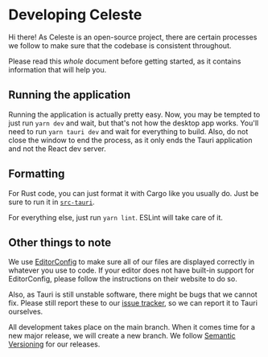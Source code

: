 # Developing Celeste

Hi there! As Celeste is an open-source project, there are certain
processes we follow to make sure that the codebase is consistent
throughout.

Please read this _whole_ document before getting started, as it
contains information that will help you.

## Running the application

Running the application is actually pretty easy. Now, you may be
tempted to just run `yarn dev` and wait, but that's not how the
desktop app works. You'll need to run `yarn tauri dev` and wait
for everything to build. Also, do not close the window to end the
process, as it only ends the Tauri application and not the React
dev server.

## Formatting

For Rust code, you can just format it with Cargo like you usually do.
Just be sure to run it in [`src-tauri`](src-tauri/).

For everything else, just run `yarn lint`. ESLint will take care
of it.

## Other things to note

We use [EditorConfig](https://editorconfig.org) to make sure all
of our files are displayed correctly in whatever you use to code.
If your editor does not have built-in support for EditorConfig,
please follow the instructions on their website to do so.

Also, as Tauri is still unstable software, there might be bugs
that we cannot fix. Please still report these to our
[issue tracker](https://github.com/lunaisnotaboy/celeste/issues),
so we can report it to Tauri ourselves.

All development takes place on the main branch. When it comes time
for a new major release, we will create a new branch. We follow
[Semantic Versioning](https://semver.org) for our releases.
